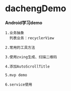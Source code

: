 # dachengDemo
**Android学习demo**

    1.业务抽象
      列表业务：recyclerView

    2.常用的工具方法

    3.使用zxing生成、扫描二维码

    4.添加AutoScrollTitle

    5.mvp demo

    6.service使用

